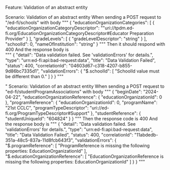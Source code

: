 Feature: Validation of an abstract entity

Scenario: Validation of an abstract entity
    When sending a POST request to "/ed-fi/schools" with body
            """
            {
                "educationOrganizationCategories": [
                {
                    "educationOrganizationCategoryDescriptor": ""uri://tpdm.ed-fi.org/EducationOrganizationCategoryDescriptor#Educator Preparation Provider"
                }
                ],
                "gradeLevels": [
                {
                    "gradeLevelDescriptor": "string"
                }
                ],
                "schoolId": 0,
                "nameOfInstitution": "string"
    	    }
            """
    Then it should respond with 400
        And the response body is  
"""
{
    "detail": "Data validation failed. See 'validationErrors' for details.",
    "type": "urn:ed-fi:api:bad-request:data",
    "title": "Data Validation Failed",
    "status": 400,
    "correlationId": "04603d67-c318-4207-b855-9d86bc7335d1",
    "validationErrors": {
      "$.schoolId": [
        "SchoolId value must be different than 0."
      ]
    }
}
"""

"
Scenario: Validation of an abstract entity
    When sending a POST request to "ed-fi/studentProgramAssociations" with body
            """
            {
                "beginDate": "2024-04-22",
                "educationOrganizationReference": {
                    "educationOrganizationId": 0
                },
                "programReference": {
                    "educationOrganizationId": 0,
                    "programName": "21st CCLC",
                    "programTypeDescriptor": "uri://ed-fi.org/ProgramTypeDescriptor#Support"
                },
                "studentReference": {
                    "studentUniqueId": "604824"
                }
            }
            """
    Then the response code is 400
        And the response body is
"""
{
    "detail": "Data validation failed. See 'validationErrors' for details.",
    "type": "urn:ed-fi:api:bad-request:data",
    "title": "Data Validation Failed",
    "status": 400,
    "correlationId": "11abdedb-351a-48c5-837a-11d8fcb643f3",
    "validationErrors": {
      "$.programReference": [
        "ProgramReference is missing the following properties: EducationOrganizationId"
      ],
      "$.educationOrganizationReference": [
        "EducationOrganizationReference is missing the following properties: EducationOrganizationId"
      ]
    }
}
"""

